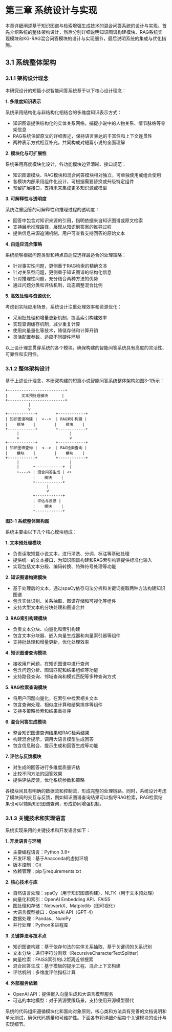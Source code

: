 # 第三章 系统设计与实现

本章详细阐述基于知识图谱与检索增强生成技术的混合问答系统的设计与实现。首先介绍系统的整体架构设计，然后分别详细说明知识图谱构建模块、RAG系统实现模块和KG-RAG混合问答模块的设计与实现细节，最后说明系统的集成与优化措施。

## 3.1 系统整体架构

### 3.1.1 架构设计理念

本研究设计的短篇小说智能问答系统基于以下核心设计理念：

**1. 多维度知识表示**

系统采用结构化与非结构化相结合的多维度知识表示方式：
- 知识图谱提供结构化的实体关系网络，捕捉小说中的人物关系、情节脉络等骨架信息
- RAG系统保留原文的详细表述，保持语言表达的丰富性和上下文连贯性
- 两种表示方式相互补充，共同构成对短篇小说的全面理解

**2. 模块化与可扩展性**

系统采用高度模块化设计，各功能模块边界清晰、接口规范：
- 知识图谱模块、RAG模块和混合问答模块相对独立，可单独使用或组合使用
- 各模块内部采用组件化设计，可根据需要替换或升级特定组件
- 预留扩展接口，支持未来集成更多知识源或模型

**3. 可解释性与透明度**

系统注重回答的可解释性和推理过程的透明度：
- 回答中包含对知识来源的引用，指明依据来自知识图谱或原文检索
- 支持展示推理路径，展现从知识到答案的推导过程
- 提供信息来源追溯机制，用户可查看支持回答的原始文本

**4. 自适应混合策略**

系统能够根据问题类型和特点自适应选择最适合的处理策略：
- 针对事实性问题，更侧重于RAG检索的精确文本
- 针对关系型问题，更侧重于知识图谱的结构化信息
- 针对推理性问题，充分结合两种方法的优势
- 通过问题分类和评估机制，动态调整混合比例

**5. 高效处理与资源优化**

考虑到实际应用场景，系统设计注重处理效率和资源优化：
- 采用批处理和增量更新机制，提高索引构建效率
- 实现查询缓存机制，减少重复计算
- 使用向量量化等技术，降低存储和计算开销
- 灵活配置参数，适应不同硬件环境

以上设计理念贯穿系统的各个模块，确保构建的智能问答系统具有高度的灵活性、可靠性和实用性。

### 3.1.2 整体架构设计

基于上述设计理念，本研究构建的短篇小说智能问答系统整体架构如图3-1所示：

```
+-------------------------+
|      文本预处理模块      |
+-------------------------+
          |
          v
+------------+        +------------+
| 知识图谱构建 |  <-->  | RAG索引构建 |
|    模块    |        |    模块    |
+------------+        +------------+
     |                      |
     v                      v
+------------+        +------------+
| 知识图谱查询 |  <-->  | RAG检索查询 |
|    模块    |        |    模块    |
+------------+        +------------+
     |                      |
     |      +------------+  |
     +----> | 混合问答生成 | <+
            |    模块    |
            +------------+
                  |
                  v
            +------------+
            | 评估与反馈 |
            |    模块    |
            +------------+
```

**图3-1 系统整体架构图**

系统主要由以下几个核心模块组成：

**1. 文本预处理模块**
- 负责读取短篇小说文本，进行清洗、分词、标注等基础处理
- 提供统一的文本接口，为知识图谱构建和RAG索引构建提供标准化输入
- 实现包括文本分段、编码转换、特殊符号处理等功能

**2. 知识图谱构建模块**
- 基于处理后的文本，通过spaCy依存句法分析和关键词提取两种方法构建知识图谱
- 包含实体识别、关系抽取、图谱存储和可视化等组件
- 支持大型文本的分块处理和图谱合并

**3. RAG索引构建模块**
- 负责文本分块、向量化和索引构建
- 包含文本分块器、嵌入向量生成器和向量索引器等组件
- 支持批处理和增量更新，优化处理效率

**4. 知识图谱查询模块**
- 接收用户问题，在知识图谱中进行查询
- 包含问题分析、图谱匹配和结果组织等功能
- 支持路径查询、邻域查询和模式匹配等多种查询方式

**5. RAG检索查询模块**
- 将用户问题向量化，在索引中检索相关文本
- 包含查询处理、相似度计算和结果排序等组件
- 支持多策略检索和结果重排序

**6. 混合问答生成模块**
- 整合知识图谱查询结果和RAG检索结果
- 构建混合提示，调用大语言模型生成回答
- 包含信息融合、提示生成和回答生成等功能

**7. 评估与反馈模块**
- 对生成的回答进行多维度质量评估
- 比较不同方法的回答效果
- 提供评估反馈，优化系统参数和策略

各模块间具有明确的数据流和控制流，形成完整的处理链路。同时，系统设计考虑了模块间的交互与反馈，例如知识图谱查询结果可以指导RAG检索，RAG检索结果也可以辅助知识图谱查询，形成协同增强机制。

### 3.1.3 关键技术和实现语言

系统实现采用的关键技术和开发语言如下：

**1. 开发语言与环境**
- 主要编程语言：Python 3.8+
- 开发环境：基于Anaconda的虚拟环境
- 版本控制：Git
- 依赖管理：pip与requirements.txt

**2. 核心技术与库**
- 自然语言处理：spaCy（用于知识图谱构建）、NLTK（用于文本预处理）
- 向量化和索引：OpenAI Embedding API、FAISS
- 图处理和存储：NetworkX、Matplotlib（图可视化）
- 大语言模型接口：OpenAI API（GPT-4）
- 数据处理：Pandas、NumPy
- 并行处理：Python多进程库

**3. 关键算法与技术点**
- 知识图谱构建：基于依存句法的实体关系抽取、基于关键词的关系识别
- 文本分块：递归字符分割器（RecursiveCharacterTextSplitter）
- 向量检索：FAISS索引的L2距离近邻搜索
- 混合回答生成：基于模板的提示工程、混合上下文构建
- 评估机制：多维度评估指标计算

**4. 外部服务依赖**
- OpenAI API：提供嵌入向量生成和大语言模型服务
- 可选的本地模型：对于资源受限场景，支持使用开源模型替代

系统的代码组织遵循模块化和面向对象原则，核心类和方法具有完善的文档说明和单元测试，确保代码质量和可维护性。下面各节将详细介绍每个关键模块的设计与实现细节。 